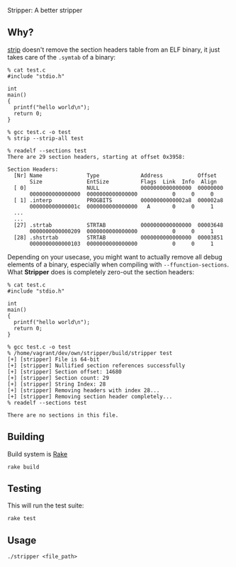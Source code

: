 Stripper: A better stripper

## Why?
[strip](https://en.wikipedia.org/wiki/Strip_(Unix)) doesn't remove the section headers table from an ELF binary, it just takes care of the `.symtab` of a binary:

    % cat test.c
    #include "stdio.h"

    int
    main()
    {
      printf("hello world\n");
      return 0;
    }

    % gcc test.c -o test
    % strip --strip-all test

    % readelf --sections test
    There are 29 section headers, starting at offset 0x3958:

    Section Headers:
      [Nr] Name              Type             Address           Offset
           Size              EntSize          Flags  Link  Info  Align
      [ 0]                   NULL             0000000000000000  00000000
           0000000000000000  0000000000000000           0     0     0
      [ 1] .interp           PROGBITS         00000000000002a8  000002a8
           000000000000001c  0000000000000000   A       0     0     1
      ...
      ...
      [27] .strtab           STRTAB           0000000000000000  00003648
           0000000000000209  0000000000000000           0     0     1
      [28] .shstrtab         STRTAB           0000000000000000  00003851
           0000000000000103  0000000000000000           0     0     1

Depending on your usecase, you might want to actually remove all debug elements of a binary, especially when compiling with `--ffunction-sections`. What **Stripper** does is completely zero-out the section headers:

    % cat test.c
    #include "stdio.h"

    int
    main()
    {
      printf("hello world\n");
      return 0;
    }

    % gcc test.c -o test
    % /home/vagrant/dev/own/stripper/build/stripper test
    [+] [stripper] File is 64-bit
    [+] [stripper] Nullified section references successfully
    [+] [stripper] Section offset: 14680
    [+] [stripper] Section count: 29
    [+] [stripper] String Index: 28
    [+] [stripper] Removing headers with index 28...
    [+] [stripper] Removing section header completely...
    % readelf --sections test

    There are no sections in this file.

## Building
Build system is [Rake](https://github.com/ruby/rake)

    rake build

## Testing
This will run the test suite:

    rake test

## Usage
    ./stripper <file_path>
